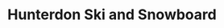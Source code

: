 ---
title: "Hunterdon Ski and Snowboard"
url: /lebanon/hunterdon-ski-and-snowboard/
shop: outdoor
---